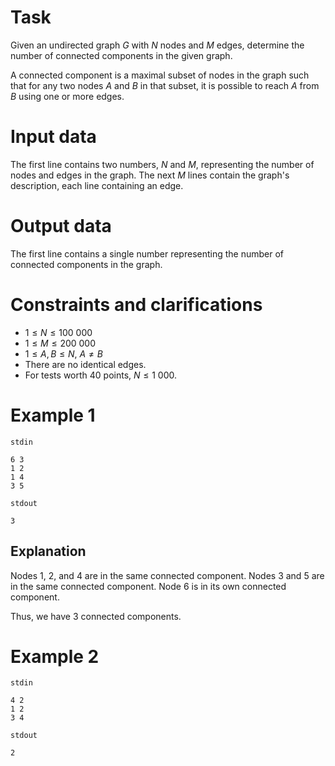 
# Task

Given an undirected graph $G$ with $N$ nodes and $M$ edges, determine the number of connected components in the given graph.

A connected component is a maximal subset of nodes in the graph such that for any two nodes $A$ and $B$ in that subset, it is possible to reach $A$ from $B$ using one or more edges.

# Input data

The first line contains two numbers, $N$ and $M$, representing the number of nodes and edges in the graph. The next $M$ lines contain the graph's description, each line containing an edge.

# Output data

The first line contains a single number representing the number of connected components in the graph.

# Constraints and clarifications

* $1 \leq N \leq 100\ 000$
* $1 \leq M \leq 200\ 000$
* $1 \leq A, B \leq N$, $A \neq B$
* There are no identical edges.
* For tests worth $40$ points, $N \leq 1\ 000$.

# Example 1

`stdin`
```
6 3
1 2
1 4
3 5
```

`stdout`
```
3
```

## Explanation

Nodes $1$, $2$, and $4$ are in the same connected component. 
Nodes $3$ and $5$ are in the same connected component. 
Node $6$ is in its own connected component.

Thus, we have $3$ connected components.

# Example 2

`stdin`
```
4 2
1 2
3 4
```

`stdout`
```
2
```
```
